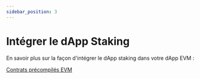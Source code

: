 ```yaml
---
sidebar_position: 3
---
```


# Intégrer le dApp Staking

En savoir plus sur la façon d'intégrer le dApp staking dans votre dApp EVM :

[Contrats précompilés EVM](../../evm/)
